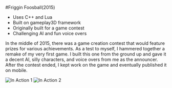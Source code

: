 #Friggin Foosball(2015)

* Uses C++ and Lua
* Built on gameplay3D framework
* Originally built for a game contest
* Challenging AI and fun voice overs

In the middle of 2015, there was a game creation contest that would feature prizes for various achievements.  As a test to myself, I hammered together a remake of my very first  game.   I built this one from the ground up and gave it a decent AI, silly characters, and voice overs from me as the announcer.  After the contest ended, I kept work on the game and eventually published it on mobile.

![In Action 1](http://i.imgur.com/qzypzHY.png)
![In Action 2](http://i.imgur.com/3fnOEUV.jpg)
